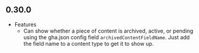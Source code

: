 ## 0.30.0

* Features
    * Can show whether a piece of content is archived, active, or pending using the gha.json config field `archivedContentFieldName`. Just add the field name to a content type to get it to show up.
